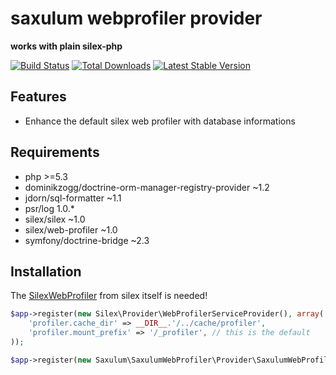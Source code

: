 saxulum webprofiler provider
===========================

**works with plain silex-php**

[![Build Status](https://api.travis-ci.org/saxulum/saxulum-webprofiler-provider.png?branch=master)](https://travis-ci.org/saxulum/saxulum-webprofiler-provider)
[![Total Downloads](https://poser.pugx.org/saxulum/saxulum-webprofiler-provider/downloads.png)](https://packagist.org/packages/saxulum/saxulum-webprofiler-provider)
[![Latest Stable Version](https://poser.pugx.org/saxulum/saxulum-webprofiler-provider/v/stable.png)](https://packagist.org/packages/saxulum/saxulum-webprofiler-provider)

Features
--------

* Enhance the default silex web profiler with database informations

Requirements
------------

* php >=5.3
* dominikzogg/doctrine-orm-manager-registry-provider ~1.2
* jdorn/sql-formatter ~1.1
* psr/log 1.0.*
* silex/silex ~1.0
* silex/web-profiler ~1.0
* symfony/doctrine-bridge ~2.3


Installation
------------

The [SilexWebProfiler][1] from silex itself is needed!

```php
$app->register(new Silex\Provider\WebProfilerServiceProvider(), array(
    'profiler.cache_dir' => __DIR__.'/../cache/profiler',
    'profiler.mount_prefix' => '/_profiler', // this is the default
));
```

```php
$app->register(new Saxulum\SaxulumWebProfiler\Provider\SaxulumWebProfilerProvider());
```

[1]: https://github.com/silexphp/Silex-WebProfiler